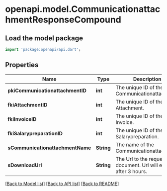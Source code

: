 # openapi.model.CommunicationattachmentResponseCompound

## Load the model package
```dart
import 'package:openapi/api.dart';
```

## Properties
Name | Type | Description | Notes
------------ | ------------- | ------------- | -------------
**pkiCommunicationattachmentID** | **int** | The unique ID of the Communicationattachment | 
**fkiAttachmentID** | **int** | The unique ID of the Attachment. | [optional] 
**fkiInvoiceID** | **int** | The unique ID of the Invoice. | [optional] 
**fkiSalarypreparationID** | **int** | The unique ID of the Salarypreparation. | [optional] 
**sCommunicationattachmentName** | **String** | The name of the Communicationattachment | 
**sDownloadUrl** | **String** | The Url to the requested document.  Url will expire after 3 hours. | [optional] 

[[Back to Model list]](../README.md#documentation-for-models) [[Back to API list]](../README.md#documentation-for-api-endpoints) [[Back to README]](../README.md)


